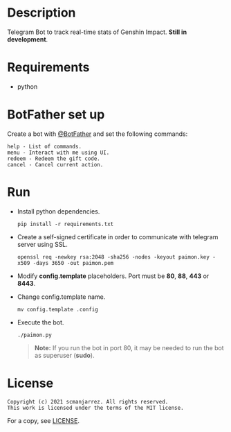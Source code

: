 # Description
Telegram Bot to track real-time stats of Genshin Impact. <b>Still in development</b>.

# Requirements
- python

# BotFather set up
Create a bot with [@BotFather](https://t.me/BotFather) and set the following commands:
```
help - List of commands.
menu - Interact with me using UI.
redeem - Redeem the gift code.
cancel - Cancel current action.
```

# Run
- Install python dependencies.

    `pip install -r requirements.txt`

- Create a self-signed certificate in order to communicate with telegram server
  using SSL.

    `openssl req -newkey rsa:2048 -sha256 -nodes -keyout paimon.key
    -x509 -days 3650 -out paimon.pem`

- Modify **config.template** placeholders. Port must be **80**, **88**,
  **443** or **8443**.

- Change config.template name.

    `mv config.template .config`

- Execute the bot.

    `./paimon.py`
    > **Note:** If you run the bot in port 80, it may be needed to run the bot as
    > superuser (**sudo**).

# License
    Copyright (c) 2021 scmanjarrez. All rights reserved.
    This work is licensed under the terms of the MIT license.

For a copy, see
[LICENSE](https://github.com/scmanjarrez/Genshin-Impact-Stats-Telegram-Bot/blob/master/LICENSE).

